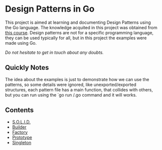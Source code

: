 # Design Patterns in Go

This project is aimed at learning and documenting Design Patterns using the Go language.
The knowledge acquited in this project was obtained from [this course](https://www.udemy.com/course/design-patterns-go).
Design patterns are not for a specific programming language, they can be used typically for all, but in this project the examples were made using Go. 

*Do not hesitate to get in touch about any doubts.*

## Quickly Notes

The idea about the examples is just to demonstrate how we can use the patterns, so some details were ignored, like unexported/exported structures,  each pattern file has a main function, that collides with others, but you can run using the `go run <folder>/<file>.go command and it will works.

## Contents

* [S.O.L.I.D.](./SOLID)
* [Builder](./builder)
* [Factory](./factory)
* [Prototype](./prototype)
* [Singleton](./singleton)